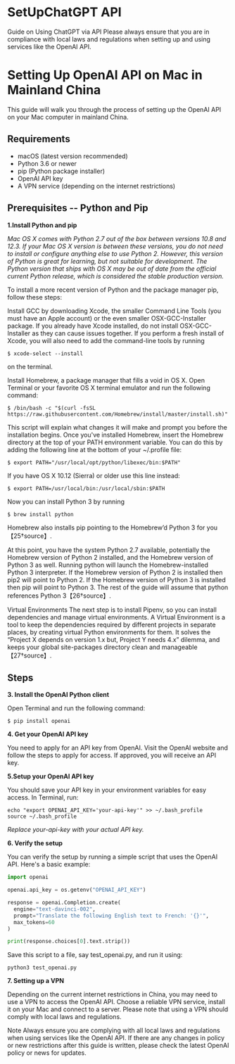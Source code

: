 # SetUpChatGPT API
Guide on Using ChatGPT via API
Please always ensure that you are in compliance with local laws and regulations when setting up and using services like the OpenAI API.

# Setting Up OpenAI API on Mac in Mainland China

This guide will walk you through the process of setting up the OpenAI API on your Mac computer in mainland China.

## Requirements

- macOS (latest version recommended)
- Python 3.6 or newer
- pip (Python package installer)
- OpenAI API key
- A VPN service (depending on the internet restrictions)

## Prerequisites -- Python and Pip

  **1.Install Python and pip**
   
   _Mac OS X comes with Python 2.7 out of the box between versions 10.8 and 12.3. If your Mac OS X version is between these versions, you do not need to install or configure anything else to use Python 2. However, this version of Python is great for learning, but not suitable for development. The Python version that ships with OS X may be out of date from the official current Python release, which is considered the stable production version._

   To install a more recent version of Python and the package manager pip, follow these steps:

   Install GCC by downloading Xcode, the smaller Command Line Tools (you must have an Apple account) or the even smaller OSX-GCC-Installer package. If you already have Xcode installed, do not install OSX-GCC-Installer as they can cause issues together. If you perform a fresh install of Xcode, you will also need to add the command-line tools by running 
   ```shell
   $ xcode-select --install
   ```
   on the terminal.

   Install Homebrew, a package manager that fills a void in OS X. Open Terminal or your favorite OS X terminal emulator and run the following command:
   ```shell
   $ /bin/bash -c "$(curl -fsSL https://raw.githubusercontent.com/Homebrew/install/master/install.sh)"
   ```

   This script will explain what changes it will make and prompt you before the installation begins. Once you've installed Homebrew, insert the Homebrew directory at the top of your PATH environment variable. You can do this by adding the following line at the bottom of your ~/.profile file:
   ```shell
   $ export PATH="/usr/local/opt/python/libexec/bin:$PATH"
   ```
   If you have OS X 10.12 (Sierra) or older use this line instead:

   ```shell
   $ export PATH=/usr/local/bin:/usr/local/sbin:$PATH
   ```

   Now you can install Python 3 by running

   ```shell
   $ brew install python
   ```

  Homebrew also installs pip pointing to the Homebrew’d Python 3 for you【25†source】.

 At this point, you have the system Python 2.7 available, potentially the Homebrew version of Python 2 installed, and the Homebrew version of Python 3 as well. Running python will launch the Homebrew-installed Python 3 interpreter. If the Homebrew version of Python 2 is installed then pip2 will point to Python 2. If the Homebrew version of Python 3 is installed then pip will point to Python 3. The rest of the guide will assume that python references Python 3【26†source】.

  Virtual Environments
  The next step is to install Pipenv, so you can install dependencies and manage virtual environments. A Virtual Environment is a tool to keep the dependencies required by different projects in separate places, by creating virtual Python environments for them. It solves the “Project X depends on version 1.x but, Project Y needs 4.x” dilemma, and keeps your global site-packages directory clean and manageable【27†source】.

## Steps
  **3. Install the OpenAI Python client**

   Open Terminal and run the following command:

   ```shell
   $ pip install openai
   ```

  **4. Get your OpenAI API key**

   You need to apply for an API key from OpenAI. Visit the OpenAI website and follow the steps to apply for access. If approved, you will receive an API key.

  **5.Setup your OpenAI API key**

   You should save your API key in your environment variables for easy access. In Terminal, run:

   ```shell
   echo "export OPENAI_API_KEY='your-api-key'" >> ~/.bash_profile
   source ~/.bash_profile
   ```

   _Replace your-api-key with your actual API key._

  **6. Verify the setup**

   You can verify the setup by running a simple script that uses the OpenAI API. Here's a basic example:

   ```python
   import openai
   
   openai.api_key = os.getenv("OPENAI_API_KEY")
   
   response = openai.Completion.create(
     engine="text-davinci-002",
     prompt="Translate the following English text to French: '{}'",
     max_tokens=60
   )
   
   print(response.choices[0].text.strip())
   
   ```

   Save this script to a file, say test_openai.py, and run it using:

   ```shell
   python3 test_openai.py
   ```

  **7. Setting up a VPN**

   Depending on the current internet restrictions in China, you may need to use a VPN to access the OpenAI API. Choose a reliable VPN service, install it on your Mac and connect to a server. Please note that using a VPN should comply with local laws and regulations.

   Note
   Always ensure you are complying with all local laws and regulations when using services like the OpenAI API. If there are any changes in policy or new restrictions after this guide is written, please check the latest OpenAI policy or news for updates.



